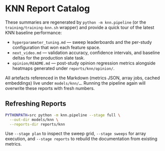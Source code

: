 # KNN Report Catalog

These summaries are regenerated by `python -m knn.pipeline` (or the `training/training-knn.sh` wrapper) and provide a quick tour of the latest KNN baseline performance:

- `hyperparameter_tuning.md` &mdash; sweep leaderboards and the per-study configuration that won each feature space.
- `next_video.md` &mdash; validation accuracy, confidence intervals, and baseline deltas for the production slate task.
- `opinion/README.md` &mdash; post-study opinion regression metrics alongside heatmaps generated under `reports/knn/opinion/`.

All artefacts referenced in the Markdown (metrics JSON, array jobs, cached embeddings) live under `models/knn/…`. Running the pipeline again will overwrite these reports with fresh numbers.

## Refreshing Reports

```bash
PYTHONPATH=src python -m knn.pipeline --stage full \
  --out-dir models/knn \
  --reports-dir reports/knn
```

Use `--stage plan` to inspect the sweep grid, `--stage sweeps` for array execution, and `--stage reports` to rebuild the documentation from existing metrics.

